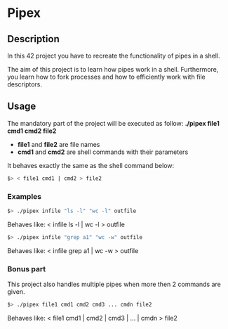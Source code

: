 # Pipex

## Description

In this 42 project you have to recreate the functionality of pipes in a shell.

The aim of this project is to learn how pipes work in a shell. Furthermore, you learn how to fork processes and how to efficiently work with file descriptors.

## Usage

The mandatory part of the project will be executed as follow: **./pipex file1 cmd1 cmd2 file2**

* **file1** and **file2** are file names
* **cmd1** and **cmd2** are shell commands with their parameters

It behaves exactly the same as the shell command below:

```bash
$> < file1 cmd1 | cmd2 > file2
```

### Examples

```bash
$> ./pipex infile "ls -l" "wc -l" outfile
```
Behaves like: < infile ls -l | wc -l > outfile
```bash
$> ./pipex infile "grep a1" "wc -w" outfile 
```
Behaves like: < infile grep a1 | wc -w > outfile

### Bonus part

This project also handles multiple pipes when more then 2 commands are given.

```bash
$> ./pipex file1 cmd1 cmd2 cmd3 ... cmdn file2
```
Behaves like: < file1 cmd1 | cmd2 | cmd3 | ... | cmdn > file2
